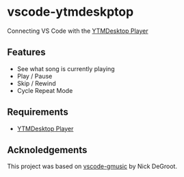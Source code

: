 # vscode-ytmdeskptop

Connecting VS Code with the [YTMDesktop Player](https://ytmdesktop.app/)

## Features

* See what song is currently playing
* Play / Pause
* Skip / Rewind
* Cycle Repeat Mode

## Requirements

* [YTMDesktop Player](https://ytmdesktop.app/)

## Acknoledgements

This project was based on [vscode-gmusic](https://github.com/nickthegroot/vscode-gmusic) by Nick DeGroot.
